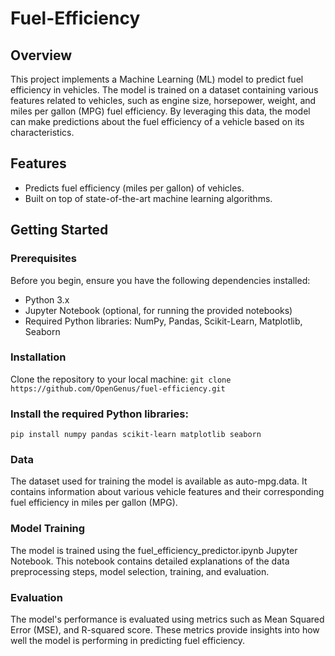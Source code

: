 # Fuel-Efficiency
## Overview
This project implements a Machine Learning (ML) model to predict fuel efficiency in vehicles. The model is trained on a dataset containing various features related to vehicles, such as engine size, horsepower, weight, and miles per gallon (MPG) fuel efficiency. By leveraging this data, the model can make predictions about the fuel efficiency of a vehicle based on its characteristics.

## Features
 * Predicts fuel efficiency (miles per gallon) of vehicles.
 * Built on top of state-of-the-art machine learning algorithms.

## Getting Started
### Prerequisites
Before you begin, ensure you have the following dependencies installed:

 * Python 3.x
 * Jupyter Notebook (optional, for running the provided notebooks)
 * Required Python libraries: NumPy, Pandas, Scikit-Learn, Matplotlib, Seaborn

### Installation
Clone the repository to your local machine:
``` git clone https://github.com/OpenGenus/fuel-efficiency.git ```

### Install the required Python libraries:
``` pip install numpy pandas scikit-learn matplotlib seaborn ```

### Data
The dataset used for training the model is available as auto-mpg.data. It contains information about various vehicle features and their corresponding fuel efficiency in miles per gallon (MPG).

### Model Training
The model is trained using the fuel_efficiency_predictor.ipynb Jupyter Notebook. This notebook contains detailed explanations of the data preprocessing steps, model selection, training, and evaluation.

### Evaluation
The model's performance is evaluated using metrics such as Mean Squared Error (MSE), and R-squared score. These metrics provide insights into how well the model is performing in predicting fuel efficiency.
